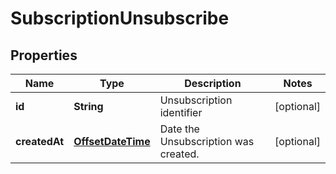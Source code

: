 
# SubscriptionUnsubscribe

## Properties
Name | Type | Description | Notes
------------ | ------------- | ------------- | -------------
**id** | **String** | Unsubscription identifier |  [optional]
**createdAt** | [**OffsetDateTime**](OffsetDateTime.md) | Date the Unsubscription was created. |  [optional]



